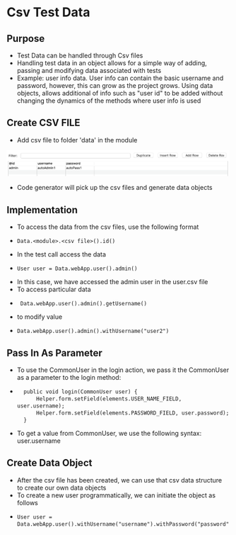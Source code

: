 # Csv Test Data

## Purpose

* Test Data can be handled through Csv files
* Handling test data in an object allows for a simple way of adding, passing and modifying data associated with tests
* Example: user info data. User info can contain the basic username and password, however, this can grow as the project grows. Using data objects, allows additional of info such as "user id" to be added without changing the dynamics of the methods where user info is used

## Create CSV FILE

* Add csv file to folder 'data' in the module

![user.csv](../.gitbook/assets/image%20%285%29.png)

* Code generator will pick up the csv files and generate data objects

## Implementation

* To access the data from the csv files, use the following format
* ```text
  Data.<module>.<csv file>().id()
  ```
* In the test call access the data
* ```text
  User user = Data.webApp.user().admin()
  ```
* In this case, we have accessed the admin user in the user.csv file
* To access particular data
* ```text
   Data.webApp.user().admin().getUsername()
  ```
* to modify value
* ```text
  Data.webApp.user().admin().withUsername("user2")
  ```

## Pass In As Parameter

* To use the CommonUser in the login action, we pass it the CommonUser as a parameter to the login method:
* ```text
  	public void login(CommonUser user) {
  		Helper.form.setField(elements.USER_NAME_FIELD, user.username);
  		Helper.form.setField(elements.PASSWORD_FIELD, user.password);
  	}
  ```

* To get a value from CommonUser, we use the following syntax: user.username

## Create Data Object

* After the csv file has been created, we can use that csv data structure to create our own data objects
* To create a new user programmatically, we can initiate the object as follows
* ```text
  User user = Data.webApp.user().withUsername("username").withPassword("password");
  ```

